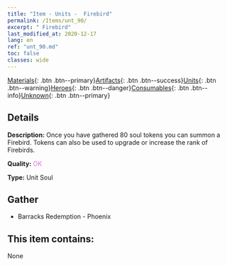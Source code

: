 ```yaml
---
title: "Item - Units -  Firebird"
permalink: /Items/unt_90/
excerpt: " Firebird"
last_modified_at: 2020-12-17
lang: en
ref: "unt_90.md"
toc: false
classes: wide
---
```

 [Materials](/Items/){: .btn .btn--primary}[Artifacts](/Items/Artifacts/){: .btn .btn--success}[Units](/Items/Units/){: .btn .btn--warning}[Heroes](/Items/Heroes/){: .btn .btn--danger}[Consumables](/Items/Consumables/){: .btn .btn--info}[Unknown](/Items/Unknown/){: .btn .btn--primary}

## Details
 **Description:** Once you have gathered 80 soul tokens you can summon a Firebird. Tokens can also be used to upgrade or increase the rank of Firebirds.

 **Quality:** <span style="color: #DA70D6">OK</span>

 **Type:** Unit Soul

## Gather

*    Barracks Redemption - Phoenix 

## This item contains:

  None

